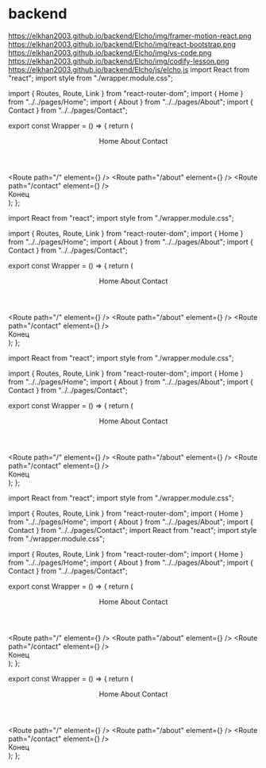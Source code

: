 # backend
https://elkhan2003.github.io/backend/Elcho/img/framer-motion-react.png
https://elkhan2003.github.io/backend/Elcho/img/react-bootstrap.png
https://elkhan2003.github.io/backend/Elcho/img/vs-code.png
https://elkhan2003.github.io/backend/Elcho/img/codify-lesson.png
https://elkhan2003.github.io/backend/Elcho/js/elcho.js
import React from "react";
import style from "./wrapper.module.css";

import { Routes, Route, Link } from "react-router-dom";
import { Home } from "../../pages/Home";
import { About } from "../../pages/About";
import { Contact } from "../../pages/Contact";

export const Wrapper = () => {
	return (
		<div>
			<div className={style.wrapper}>
				<div className={style.wrap}>
					<header className={style.header}>
						<Link to="/">Home</Link>
						<Link to="/about">About</Link>
						<Link to="/contact">Contact</Link>
					</header>
					<main className={style.main}>
						<section>
							<div className={style.content}>
								<Routes>
									<Route path="/" element={<Home />} />
									<Route path="/about" element={<About />} />
									<Route path="/contact" element={<Contact />} />
								</Routes>
							</div>
						</section>
					</main>
					<footer className={style.footer}>Конец</footer>
				</div>
			</div>
		</div>
	);
};

import React from "react";
import style from "./wrapper.module.css";

import { Routes, Route, Link } from "react-router-dom";
import { Home } from "../../pages/Home";
import { About } from "../../pages/About";
import { Contact } from "../../pages/Contact";

export const Wrapper = () => {
	return (
		<div>
			<div className={style.wrapper}>
				<div className={style.wrap}>
					<header className={style.header}>
						<Link to="/">Home</Link>
						<Link to="/about">About</Link>
						<Link to="/contact">Contact</Link>
					</header>
					<main className={style.main}>
						<section>
							<div className={style.content}>
								<Routes>
									<Route path="/" element={<Home />} />
									<Route path="/about" element={<About />} />
									<Route path="/contact" element={<Contact />} />
								</Routes>
							</div>
						</section>
					</main>
					<footer className={style.footer}>Конец</footer>
				</div>
			</div>
		</div>
	);
};

import React from "react";
import style from "./wrapper.module.css";

import { Routes, Route, Link } from "react-router-dom";
import { Home } from "../../pages/Home";
import { About } from "../../pages/About";
import { Contact } from "../../pages/Contact";

export const Wrapper = () => {
	return (
		<div>
			<div className={style.wrapper}>
				<div className={style.wrap}>
					<header className={style.header}>
						<Link to="/">Home</Link>
						<Link to="/about">About</Link>
						<Link to="/contact">Contact</Link>
					</header>
					<main className={style.main}>
						<section>
							<div className={style.content}>
								<Routes>
									<Route path="/" element={<Home />} />
									<Route path="/about" element={<About />} />
									<Route path="/contact" element={<Contact />} />
								</Routes>
							</div>
						</section>
					</main>
					<footer className={style.footer}>Конец</footer>
				</div>
			</div>
		</div>
	);
};

import React from "react";
import style from "./wrapper.module.css";

import { Routes, Route, Link } from "react-router-dom";
import { Home } from "../../pages/Home";
import { About } from "../../pages/About";
import { Contact } from "../../pages/Contact";
import React from "react";
import style from "./wrapper.module.css";

import { Routes, Route, Link } from "react-router-dom";
import { Home } from "../../pages/Home";
import { About } from "../../pages/About";
import { Contact } from "../../pages/Contact";

export const Wrapper = () => {
	return (
		<div>
			<div className={style.wrapper}>
				<div className={style.wrap}>
					<header className={style.header}>
						<Link to="/">Home</Link>
						<Link to="/about">About</Link>
						<Link to="/contact">Contact</Link>
					</header>
					<main className={style.main}>
						<section>
							<div className={style.content}>
								<Routes>
									<Route path="/" element={<Home />} />
									<Route path="/about" element={<About />} />
									<Route path="/contact" element={<Contact />} />
								</Routes>
							</div>
						</section>
					</main>
					<footer className={style.footer}>Конец</footer>
				</div>
			</div>
		</div>
	);
};

export const Wrapper = () => {
	return (
		<div>
			<div className={style.wrapper}>
				<div className={style.wrap}>
					<header className={style.header}>
						<Link to="/">Home</Link>
						<Link to="/about">About</Link>
						<Link to="/contact">Contact</Link>
					</header>
					<main className={style.main}>
						<section>
							<div className={style.content}>
								<Routes>
									<Route path="/" element={<Home />} />
									<Route path="/about" element={<About />} />
									<Route path="/contact" element={<Contact />} />
								</Routes>
							</div>
						</section>
					</main>
					<footer className={style.footer}>Конец</footer>
				</div>
			</div>
		</div>
	);
};
